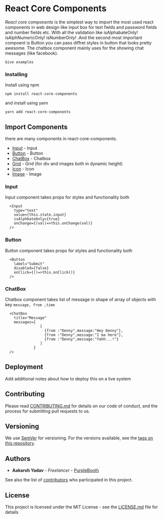 # React Core Components

*React core components* is the simplest way to import the most used react components in web design like input box for text fields and password fields and number fields etc. With all the validation like isAlphabateOnly! isAlphNumericOnly! isNumberOnly! .And the second most important compoent is Button you can pass diffret styles in button that looks pretty awesome. The chatbox component mainly uses for the showing chat messages (like facebook).


```
Give examples
```

### Installing

Install using npm

```
npm install react-core-components
```

and install using yarn

```
yarn add react-core-components
```


## Import Components

there are many components in react-core-components.
* [Input](https://github.com/aaku14n/react-core) - Input
* [Button](https://github.com/aaku14n/react-core) - Button
* [ChatBox](https://github.com/aaku14n/react-core) - Chatbox
* [Grid](https://github.com/aaku14n/react-core) - Grid (for div and images both in dynamic height)
* [Icon](https://github.com/aaku14n/react-core) - Icon
* [Image](https://github.com/aaku14n/react-core) - Image


### Input

Input component takes props for styles and functionality both

```
  <Input 
    type="text"
    value={this.state.input}
    isAlphbateOnly={true}
    onChange={(val)=>this.onChange(val)}
  />
```

### Button

Button component takes props for styles and functionality both

```
  <Button
    label="Submit"
    disabled={false}
    onClick={()=>this.onClick()}
  />
```
### ChatBox

Chatbox component takes list of message in shape of array of objects with key ``` message, from ,time ```

```
  <ChatBox
    title="Message"
    messages={
                [
                  {from :"Denny",message:"Hey Denny"},
                  {from :"Denny",message:"I ma here"},
                  {from :"Denny",message:"Yahh...!"}
                ]
             }
  />
```


## Deployment

Add additional notes about how to deploy this on a live system

## Contributing

Please read [CONTRIBUTING.md](https://github.com/aaku14n/react-core/graphs/contributors) for details on our code of conduct, and the process for submitting pull requests to us.

## Versioning

We use [SemVer](http://semver.org/) for versioning. For the versions available, see the [tags on this repository](https://github.com/aaku14n/react-core/releases). 

## Authors

* **Aakarsh Yadav** - *Freelancer* - [PurpleBooth](https://github.com/aaku14n)

See also the list of [contributors](https://github.com/aaku14n/react-core/graphs/contributors) who participated in this project.

## License

This project is licensed under the MIT License - see the [LICENSE.md](LICENSE.md) file for details


